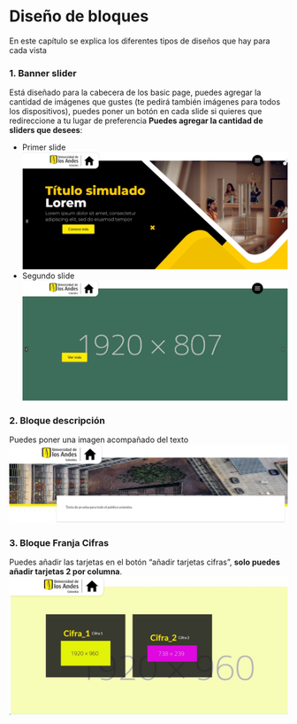 # Diseño de bloques
En este capítulo se explica los diferentes tipos de diseños que hay para cada vista 

### 1. **Banner slider**

Está diseñado para la cabecera de los basic page, puedes agregar la cantidad de imágenes que gustes (te pedirá también imágenes para todos los dispositivos), puedes poner un botón en cada slide si quieres que redireccione a tu lugar de preferencia **Puedes agregar la cantidad de sliders que desees**:
    
* Primer slide
![primer slide](../assets/img/bloque_primer_slide.jpg "Primer slide")
* Segundo slide
 ![segundo slide](../assets/img/bloque_segundo_slide.jpg "Segundo slide")
  
### 2. **Bloque descripción**

Puedes poner una imagen acompañado del texto
![bloque descripción](../assets/img/bloque_descripcion.jpg "Bloque descripción")

### 3. **Bloque Franja Cifras**

Puedes añadir las tarjetas en el botón “añadir tarjetas cifras”, **solo puedes añadir tarjetas 2 por columna**.
![bloque franja cifras](../assets/img/bloque_cifras.jpg "Bloque franja cifras")

  